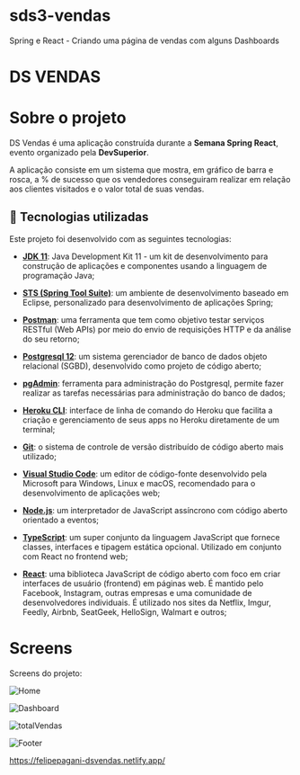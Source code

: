 # sds3-vendas
Spring e React - Criando uma página de vendas com alguns Dashboards

# DS VENDAS

# Sobre o projeto

 DS Vendas é uma aplicação construída durante a **Semana Spring React**, evento organizado pela **DevSuperior**.

 A aplicação consiste em um sistema que mostra, em gráfico de barra e rosca, a % de sucesso que os vendedores conseguiram realizar em relação aos clientes visitados e o valor total de suas vendas.
 
 ## 🚀 Tecnologias utilizadas

Este projeto foi desenvolvido com as seguintes tecnologias:

- [**JDK 11**](https://www.oracle.com/java/technologies/javase-jdk11-downloads.html): Java Development Kit 11 - um kit de desenvolvimento para construção de aplicações e componentes usando a linguagem de programação Java;

- [**STS (Spring Tool Suite)**](https://spring.io/tools): um ambiente de desenvolvimento baseado em Eclipse, personalizado para desenvolvimento de aplicações Spring;

- [**Postman**](https://www.postman.com/): uma ferramenta que tem como objetivo testar serviços RESTful (Web APIs) por meio do envio de requisições HTTP e da análise do seu retorno;

- [**Postgresql 12**](https://www.postgresql.org/download/): um sistema gerenciador de banco de dados objeto relacional (SGBD), desenvolvido como projeto de código aberto;

- [**pgAdmin**](https://www.pgadmin.org/): ferramenta para administração do Postgresql, permite fazer realizar as tarefas necessárias para administração do banco de dados;

- [**Heroku CLI**](https://devcenter.heroku.com/articles/heroku-cli): interface de linha de comando do Heroku que facilita a criação e gerenciamento de seus apps no Heroku diretamente de um terminal;

- [**Git**](https://git-scm.com/downloads): o sistema de controle de versão distribuído de código aberto mais utilizado;

- [**Visual Studio Code**](https://code.visualstudio.com/): um editor de código-fonte desenvolvido pela Microsoft para Windows, Linux e macOS, recomendado para o desenvolvimento de aplicações web;

- [**Node.js**](https://nodejs.org/en/): um interpretador de JavaScript assíncrono com código aberto orientado a eventos;

- [**TypeScript**](https://www.typescriptlang.org/): um super conjunto da linguagem JavaScript que fornece classes, interfaces e tipagem estática opcional. Utilizado em conjunto com React no frontend web;

- [**React**](https://reactjs.org): uma biblioteca JavaScript de código aberto com foco em criar interfaces de usuário (frontend) em páginas web. É mantido pelo Facebook, Instagram, outras empresas e uma comunidade de desenvolvedores individuais. É utilizado nos sites da Netflix, Imgur, Feedly, Airbnb, SeatGeek, HelloSign, Walmart e outros;

# Screens

 Screens do projeto:

![Home](https://user-images.githubusercontent.com/60015410/120086201-3c1b4b00-c0b4-11eb-9a83-7476a7ce610b.png)

![Dashboard](https://user-images.githubusercontent.com/60015410/120086206-41789580-c0b4-11eb-995f-d646ae07852a.png)

![totalVendas](https://user-images.githubusercontent.com/60015410/120086213-48070d00-c0b4-11eb-8f5c-572d9179a9a8.png)

![Footer](https://user-images.githubusercontent.com/60015410/120086217-4ccbc100-c0b4-11eb-97fb-b6d65ce4a527.png)


https://felipepagani-dsvendas.netlify.app/

